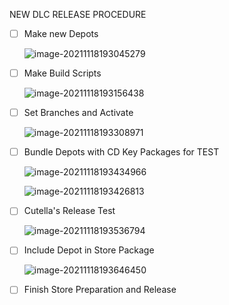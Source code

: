 NEW DLC RELEASE PROCEDURE

- [ ] Make new Depots

  ![image-20211118193045279](C:\Users\24103\AppData\Roaming\Typora\typora-user-images\image-20211118193045279.png)

- [ ] Make Build Scripts

  ![image-20211118193156438](C:\Users\24103\AppData\Roaming\Typora\typora-user-images\image-20211118193156438.png)

- [ ] Set Branches and Activate

  ![image-20211118193308971](C:\Users\24103\AppData\Roaming\Typora\typora-user-images\image-20211118193308971.png)

- [ ] Bundle Depots with CD Key Packages for TEST

  ![image-20211118193434966](C:\Users\24103\AppData\Roaming\Typora\typora-user-images\image-20211118193434966.png)

  ![image-20211118193426813](C:\Users\24103\AppData\Roaming\Typora\typora-user-images\image-20211118193426813.png)

- [ ] Cutella's Release Test

  ![image-20211118193536794](C:\Users\24103\AppData\Roaming\Typora\typora-user-images\image-20211118193536794.png)

- [ ] Include Depot in Store Package

  ![image-20211118193646450](C:\Users\24103\AppData\Roaming\Typora\typora-user-images\image-20211118193646450.png)

- [ ] Finish Store Preparation and Release